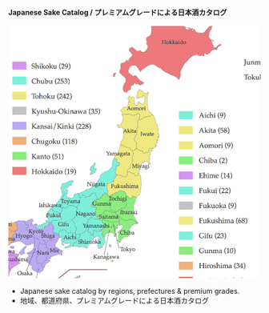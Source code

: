#### Japanese Sake Catalog / プレミアムグレードによる日本酒カタログ

![Splash](splash-1.png?raw=true)

* Japanese sake catalog by regions, prefectures &amp; premium grades.
* 地域、都道府県、プレミアムグレードによる日本酒カタログ
